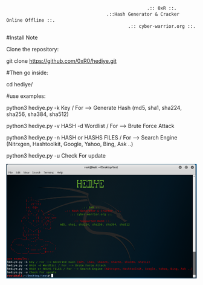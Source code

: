 
                                                        .:: 0xR ::.
                                         .::Hash Generator & Cracker Online Offline ::.
                                                 .:: cyber-warrior.org ::.
 

#Install Note

Clone the repository:

 git clone https://github.com/0xR0/hediye.git

#Then go inside:

cd hediye/


#use examples:

python3 hediye.py -k Key / For --> Generate Hash (md5, sha1, sha224, sha256, sha384, sha512)

python3 hediye.py -v HASH -d Wordlist / For --> Brute Force Attack 

python3 hediye.py -n HASH or HASHS FILES / For --> Search Engine (Nitrxgen, Hashtoolkit, Google, Yahoo, Bing, Ask ..)

python3 hediye.py -u Check For update

<img src="https://github.com/0xR0/hediye/blob/master/ss/helpss.png" >


